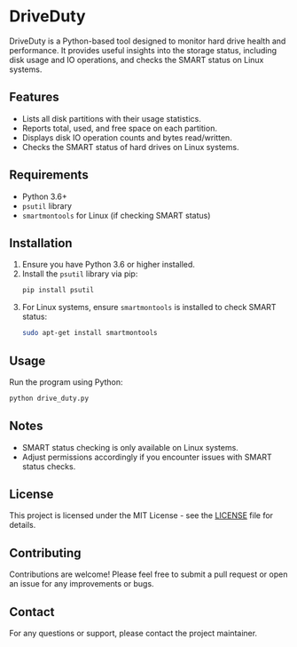 # DriveDuty

DriveDuty is a Python-based tool designed to monitor hard drive health and performance. It provides useful insights into the storage status, including disk usage and IO operations, and checks the SMART status on Linux systems.

## Features

- Lists all disk partitions with their usage statistics.
- Reports total, used, and free space on each partition.
- Displays disk IO operation counts and bytes read/written.
- Checks the SMART status of hard drives on Linux systems.

## Requirements

- Python 3.6+
- `psutil` library
- `smartmontools` for Linux (if checking SMART status)

## Installation

1. Ensure you have Python 3.6 or higher installed.
2. Install the `psutil` library via pip:
   ```bash
   pip install psutil
   ```
3. For Linux systems, ensure `smartmontools` is installed to check SMART status:
   ```bash
   sudo apt-get install smartmontools
   ```

## Usage

Run the program using Python:
```bash
python drive_duty.py
```

## Notes

- SMART status checking is only available on Linux systems.
- Adjust permissions accordingly if you encounter issues with SMART status checks.

## License

This project is licensed under the MIT License - see the [LICENSE](LICENSE) file for details.

## Contributing

Contributions are welcome! Please feel free to submit a pull request or open an issue for any improvements or bugs.

## Contact

For any questions or support, please contact the project maintainer.
